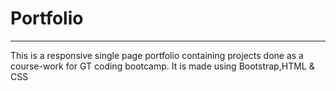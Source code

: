 # Portfolio
---
This is a responsive single page portfolio containing projects done as a course-work for GT coding bootcamp. 
It is made using Bootstrap,HTML & CSS
